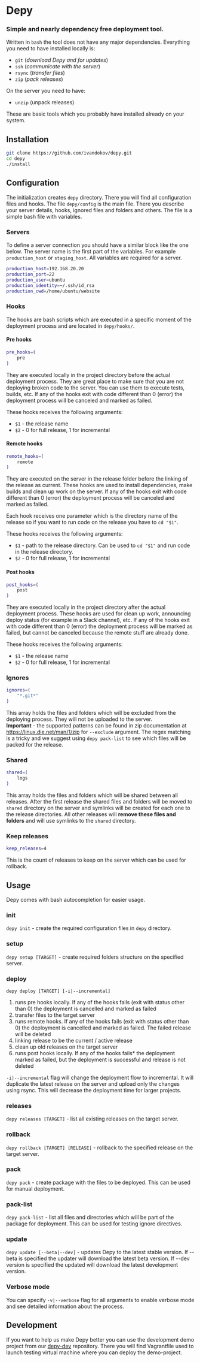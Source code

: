 # Depy
### Simple and nearly dependency free deployment tool.  
Written in `bash` the tool does not have any major dependencies. Everything you need to have installed locally is:
 * `git` (*download Depy and for updates*)
 * `ssh` (*communicate with the server*)
 * `rsync` (*transfer files*)
 * `zip` (*pack releases*)

On the server you need to have:
* `unzip` (unpack releases)

These are basic tools which you probably have installed already on your system.

## Installation
 ```bash
git clone https://github.com/ivandokov/depy.git
cd depy
./install
```

## Configuration
The initialization creates `depy` directory. There you will find all configuration files and hooks.
The file `depy/config` is the main file. There you describe your server details, hooks, ignored files and folders and others. The file is a simple bash file with variables.

### Servers
To define a server connection you should have a similar block like the one below. The server name is the first part of the variables. For example `production_host` or `staging_host`. All variables are required for a server.
```bash
production_host=192.168.20.20
production_port=22
production_user=ubuntu
production_identity=~/.ssh/id_rsa
production_cwd=/home/ubuntu/website
```

### Hooks
The hooks are bash scripts which are executed in a specific moment of the deployment process and are located in `depy/hooks/`.

#### Pre hooks
```bash 
pre_hooks=(
    pre
)
```
They are executed locally in the project directory before the actual deployment process. They are great place to make sure that you are not deploying broken code to the server. You can use them to execute tests, builds, etc.
If any of the hooks exit with code different than 0 (error) the deployment process will be canceled and marked as failed.

These hooks receives the following arguments:
* `$1` - the release name
* `$2` - 0 for full release, 1 for incremental

#### Remote hooks 
```bash
remote_hooks=(
    remote
)
``` 
They are executed on the server in the release folder before the linking of the release as current. These hooks are used to install dependencies, make builds and clean up work on the server. If any of the hooks exit with code different than 0 (error) the deployment process will be canceled and marked as failed.

Each hook receives one parameter which is the directory name of the release so if you want to run code on the release you have to `cd "$1"`.

These hooks receives the following arguments:
* `$1` - path to the release directory. Can be used to `cd "$1"` and run code in the release directory.
* `$2` - 0 for full release, 1 for incremental

#### Post hooks
```bash
post_hooks=(
    post
)
```
They are executed locally in the project directory after the actual deployment process. These hooks are used for clean up work, announcing deploy status (for example in a Slack channel), etc. If any of the hooks exit with code different than 0 (error) the deployment process will be marked as failed, but cannot be canceled because the remote stuff are already done.

These hooks receives the following arguments:
* `$1` - the release name
* `$2` - 0 for full release, 1 for incremental


### Ignores
```bash
ignores=(
    "*.git*"
)
```
This array holds the files and folders which will be excluded from the deploying process. They will not be uploaded to the server.  
**Important** - the supported patterns can be found in zip documentation at https://linux.die.net/man/1/zip for `--exclude` argument. The regex matching is a tricky and we suggest using `depy pack-list` to see which files will be packed for the release.

### Shared
```bash
shared=(
    logs
)
```
This array holds the files and folders which will be shared between all releases. After the first release the shared files and folders will be moved to `shared` directory on the server and symlinks will be created for each one to the release directories. All other releases will **remove these files and folders** and will use symlinks to the `shared` directory.

### Keep releases
```bash
keep_releases=4
```
This is the count of releases to keep on the server which can be used for rollback.

## Usage
Depy comes with bash autocompletion for easier usage.

### init
`depy init` - create the required configuration files in `depy` directory.

### setup
`depy setup [TARGET]` - create required folders structure on the specified server.

### deploy
`depy deploy [TARGET] [-i|--incremental]`
1) runs pre hooks locally. If any of the hooks fails (exit with status other than 0) the deployment is cancelled and marked as failed
2) transfer files to the target server
3) runs remote hooks. If any of the hooks fails (exit with status other than 0) the deployment is cancelled and marked as failed. The failed release will be deleted
4) linking release to be the current / active release
5) clean up old releases on the target server
6) runs post hooks locally. If any of the hooks fails* the deployment marked as failed, but the deployment is successful and release is not deleted

`-i|--incremental` flag will change the deployment flow to incremental. It will duplicate the latest release on the server and upload only the changes using rsync. This will decrease the deployment time for larger projects.

### releases
`depy releases [TARGET]` - list all existing releases on the target server.

### rollback
`depy rollback [TARGET] [RELEASE]` - rollback to the specified release on the target server.

### pack
`depy pack` - create package with the files to be deployed. This can be used for manual deployment.

### pack-list
`depy pack-list` - list all files and directories which will be part of the package for deployment. This can be used for testing ignore directives.

### update
`depy update [--beta|--dev]` - updates Depy to the latest stable version. If --beta is specified the updater will download the latest beta version. If --dev version is specified the updated will download the latest development version.

### Verbose mode
You can specify `-v|--verbose` flag for all arguments to enable verbose mode and see detailed information about the process.

## Development
If you want to help us make Depy better you can use the development demo project from our [depy-dev](https://github.com/ivandokov/depy-dev) repository. There you will find Vagrantfile used to launch testing virtual machine where you can deploy the demo-project.